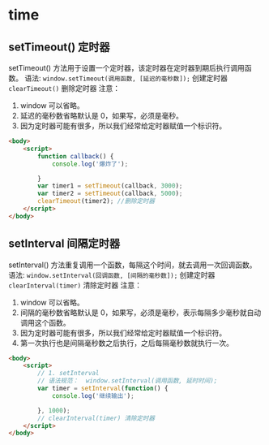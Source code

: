 # time


## setTimeout() 定时器
setTimeout() 方法用于设置一个定时器，该定时器在定时器到期后执行调用函数。
语法:
`window.setTimeout(调用函数, [延迟的毫秒数]);` 创建定时器
`clearTimeout()` 删除定时器
注意：
1. window 可以省略。
2. 延迟的毫秒数省略默认是 0，如果写，必须是毫秒。
3. 因为定时器可能有很多，所以我们经常给定时器赋值一个标识符。


```html
<body>
    <script>
        function callback() {
            console.log('爆炸了');

        }
        var timer1 = setTimeout(callback, 3000);
        var timer2 = setTimeout(callback, 5000);
        clearTimeout(timer2); //删除定时器
    </script>
</body>
```

## setInterval 间隔定时器
setInterval() 方法重复调用一个函数，每隔这个时间，就去调用一次回调函数。
语法:
`window.setInterval(回调函数, [间隔的毫秒数]);` 创建定时器
`clearInterval(timer)` 清除定时器
注意：
1. window 可以省略。
2. 间隔的毫秒数省略默认是 0，如果写，必须是毫秒，表示每隔多少毫秒就自动调用这个函数。
3. 因为定时器可能有很多，所以我们经常给定时器赋值一个标识符。
4. 第一次执行也是间隔毫秒数之后执行，之后每隔毫秒数就执行一次。

```html
<body>
    <script>
        // 1. setInterval 
        // 语法规范：  window.setInterval(调用函数, 延时时间);
        var timer = setInterval(function() {
            console.log('继续输出');

        }, 1000);
        // clearInterval(timer) 清除定时器
    </script>
</body>
```